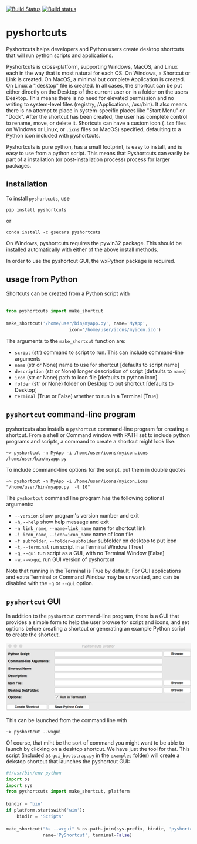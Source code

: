 [![Build Status](https://travis-ci.com/newville/pyshortcuts.svg?branch=master)](https://travis-ci.com/newville/pyshortcuts)
[![Build status](https://ci.appveyor.com/api/projects/status/ro3b3ytjjjrkhun6/branch/master?svg=true)](https://ci.appveyor.com/project/newville/pyshortcuts/branch/master)

# pyshortcuts


Pyshortcuts helps developers and Python users create desktop shortcuts that will run python scripts and applications.

Pyshortcuts is cross-platform, supporting Windows, MacOS, and Linux each in the way that
is most natural for each OS. On Windows, a Shortcut or Link is created. On MacOS, a minimal
but complete Application is created. On Linux a ".desktop" file is created. In all cases, 
the shortcut can be put either directly on the Desktop of the current user or in a folder on 
the users Desktop. This means there is no need for elevated permission and no writing to
system-level files (registry, /Applications, /usr/bin).  It also means there is no attempt to 
place in system-specific places like "Start Menu" or "Dock".  After the shortcut has been created,
the user has complete control to rename, move, or delete it.  Shortcuts can have a custom
icon (`.ico` files on Windows or Linux, or `.icns` files on MacOS) specified, defaulting to
a Python icon included with pyshortcuts.

Pyshortcuts is pure python, has a small footprint, is easy to install, and is easy to use
from a python script.  This means that Pyshortcuts can easily be part of a installation 
(or post-installation process) process for larger packages.

## installation

To install `pyshortcuts`, use

```
pip install pyshortcuts
```

or

```
conda install -c gsecars pyshortcuts
```

On Windows, pyshortcuts requires the pywin32 package. This should be installed automatically 
with either of the above install methods.

In order to use the pyshortcut GUI, the wxPython package is required.

## usage from Python

Shortcuts can be created from a Python script with

```python

from pyshortcuts import make_shortcut

make_shortcut('/home/user/bin/myapp.py', name='MyApp',
                        icon='/home/user/icons/myicon.ico')
```

The arguments to the `make_shortcut` function are:

  * `script`      (str) command to script to run. This can include command-line arguments
  * `name`        (str or None) name to use for shortcut [defaults to script name]
  * `description` (str or None) longer description of script [defaults to `name`]
  * `icon`        (str or None) path to icon file [defaults to python icon]
  * `folder`      (str or None) folder on Desktop to put shortcut [defaults to Desktop]
  * `terminal`    (True or False) whether to run in a Terminal [True]

##  `pyshortcut` command-line program

pyshortcuts also installs a `pyshortcut` command-line program for creating a shortcut.
From a shell or Command window with PATH set to include python programs and scripts,
a command to create a shortcut might look like:

```
~> pyshortcut -n MyApp -i /home/user/icons/myicon.icns  /home/user/bin/myapp.py
```

To include command-line options for the script, put them in double quotes

```
~> pyshortcut -n MyApp -i /home/user/icons/myicon.icns "/home/user/bin/myapp.py  -t 10"
```

The `pyshortcut` command line program has the following optional arguments:

  * `--version`        show program's version number and exit
  * `-h`, `--help`     show help message and exit
  * `-n link_name`, `--name=link_name` name for shortcut link
  * `-i icon_name`, `--icon=icon_name` name of icon file
  * `-f subfolder`, `--folder=subfolder` subfolder on desktop to put icon
  * `-t`, `--terminal` run script in a Terminal Window [True]
  * `-g`, `--gui`      run script as a GUI, with no Terminal Window [False]
  * `-w`, `--wxgui`    run GUI version of pyshortcut

Note that running in the Terminal is True by default.  For GUI applications and extra Terminal or 
Command Window may be unwanted, and can be disabled with the `-g` or `--gui` option.


## `pyshortcut` GUI

In addition to the `pyshortcut` command-line program, there is a GUI that provides
a simple form to help the user browse for script and icons, and set options before
creating a shortcut or generating an example Python script to create the shortcut.

![PyShortcut Screenshot](doc/pyshortcutgui_screenshot.png)

This can be launched from the command line with

```
~> pyshortcut --wxgui
```

Of course, that miht be the sort of command you might want to be able to launch by clicking
on a desktop shortcut.  We have just the tool for that. This script (included as 
`gui_bootstrap.py` in the `examples` folder) will create a dekstop shortcut that launches 
the pyshortcut GUI:

```python
#!/usr/bin/env python
import os
import sys
from pyshortcuts import make_shortcut, platform

bindir = 'bin'
if platform.startswith('win'):
    bindir = 'Scripts'

make_shortcut("%s --wxgui" % os.path.join(sys.prefix, bindir, 'pyshortcut'),
              name='PyShortcut', terminal=False)
```
